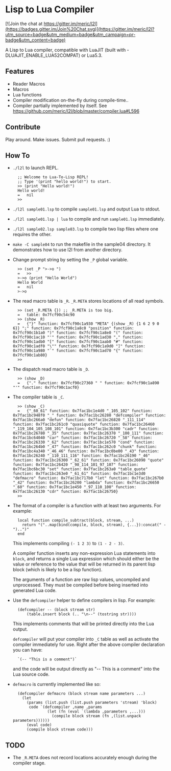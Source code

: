 Lisp to Lua Compiler
====================

[![Join the chat at https://gitter.im/meric/l2l](https://badges.gitter.im/Join%20Chat.svg)](https://gitter.im/meric/l2l?utm_source=badge&utm_medium=badge&utm_campaign=pr-badge&utm_content=badge)

A Lisp to Lua compiler, compatible with LuaJIT (built with -DLUAJIT_ENABLE_LUA52COMPAT) or Lua5.3.

Features
-----------
* Reader Macros
* Macros
* Lua functions
* Compiler modification on-the-fly during compile-time..
* Compiler partially implemented by itself. See https://github.com/meric/l2l/blob/master/compiler.lua#L596


Contribute
----------
Play around. Make issues. Submit pull requests. :)


How To
------

* `./l2l` to launch REPL.

        ;; Welcome to Lua-To-Lisp REPL!
        ;; Type '(print "hello world!") to start.
        >> (print "Hello world!")
        Hello world!
        =   nil
        >> 

* `./l2l sample01.lsp` to compile `sample01.lsp` and output Lua to stdout.
* `./l2l sample01.lsp | lua` to compile and run `sample01.lsp` immediately.
* `./l2l sample02.lsp sample03.lsp` to compile two lisp files where one 
    requires the other.
* `make -C sample04` to run the makefile in the sample04 directory. It
   demonstrates how to use l2l from another directory.

* Change prompt string by setting the `_P` global variable.

        >> (set _P ">->o ")
        =   >> 
        >->o (print "Hello World")
        Hello World
        =   nil
        >->o 

* The read macro table is `_R`. `_R.META` stores locations of all read symbols.

        >> (set _R.META {}) ;; _R.META is too big.
        =   table: 0x7fcf90c54c90
        >> (show _R)
        =   {"}" function: 0x7fcf90c1a930 "META" {(show _R) {1 6 2 9 0 6}} ";" function: 0x7fcf90c1a8c0 "position" function: 0x7fcf90c1b1a0 ")" function: 0x7fcf90c1a8e0 "(" function: 0x7fcf90c1ac10 "'" function: 0x7fcf90c1ad30 "," function: 0x7fcf90c1adb0 "[" function: 0x7fcf90c1aab0 "#" function: 0x7fcf90c1adf0 "\"" function: 0x7fcf90c1a9d0 "]" function: 0x7fcf90c1a980 "`" function: 0x7fcf90c1ad70 "{" function: 0x7fcf90c1ab80}
        >> 

* The dispatch read macro table is `_D`.

        >> (show _D)
        =   {"." function: 0x7fcf90c27360 " " function: 0x7fcf90c1a890 "'" function: 0x7fcf90c1acf0}

* The compiler table is `_C`.

        >> (show _C)
        =   {"_60_61" function: 0x7fac1bc1e4d0 "_105_102" function: 0x7fac1bc948f0 "_" function: 0x7fac1bc26280 "defcompiler" function: 0x7fac1bc266a0 "defun" function: 0x7fac1bc26820 "_111_114" function: 0x7fac1bc261c0 "quasiquote" function: 0x7fac1bc26460 "_119_104_105_108_101" function: 0x7fac1bc3b300 "cadr" function: 0x7fac1bc26780 "_35" function: 0x7fac1bc26370 "_100_111" function: 0x7fac1bc64040 "car" function: 0x7fac1bc26720 "_58" function: 0x7fac1bc26330 "_62" function: 0x7fac1bc1e570 "cond" function: 0x7fac1bc264b0 "_47" function: 0x7fac1bc262c0 "chunk" function: 0x7fac1bc4a340 "_46_46" function: 0x7fac1bc0be00 "_43" function: 0x7fac1bc26240 "_110_111_116" function: 0x7fac1bc26190 "_46" function: 0x7fac1bc26300 "_62_61" function: 0x7fac1bc26090 "quote" function: 0x7fac1bc26420 "_98_114_101_97_107" function: 0x7fac1bc6bc30 "set" function: 0x7fac1bc263a0 "table_quote" function: 0x7fac1bc263e0 "_61_61" function: 0x7fac1bc1e3d0 "defmacro" function: 0x7fac1bc717b0 "let" function: 0x7fac1bc267b0 "_42" function: 0x7fac1bc26200 "lambda" function: 0x7fac1bc26650 "_60" function: 0x7fac1bc1e450 "_97_110_100" function: 0x7fac1bc26130 "cdr" function: 0x7fac1bc26750}
        >> 

* The format of a compiler is a function with at least two arguments.
    For example: 

        local function compile_subtract(block, stream, ...)
          return "("..map(bind(compile, block, stream), {...}):concat(" - ")..")"
        end

    This implements compiling `(- 1 2 3)` to `(1 - 2 - 3)`.

    A compiler function inserts any non-expression Lua statements into `block`,
    and returns a single Lua expression which should either be the value
    or reference to the value that will be returned in its parent lisp block
    (which is likely to be a lisp function).

    The arguments of a function are raw lisp values, uncompiled and 
    unprocessed. They must be compiled before being inserted into generated 
    Lua code.

* Use the `defcompiler` helper to define compilers in lisp. 
    For example:

        (defcompiler -- (block stream str)
            (table.insert block (.. "\n--" (tostring str))))

    This implements comments that will be printed directly into the Lua output.

    `defcompiler` will put your compiler into `_C` table as well as activate
    the compiler immediately for use. Right after the above compiler 
    declaration you can have:

        `(-- "This is a comment")`

    and the code will be output directly as "-- This is a comment" into the
    Lua source code.
* `defmacro` is currently implemented like so:


        (defcompiler defmacro (block stream name parameters ...)
          (let 
            (params (list.push (list.push parameters 'stream) 'block)
             code `(defcompiler ,name ,params
                     (let (fn (eval `(lambda ,parameters ,...)))
                       (compile block stream (fn ,(list.unpack parameters))))))
            (eval code)
            (compile block stream code)))


TODO
----

* The `_R.META` does not record locations accurately enough during the compiler 
stage.

